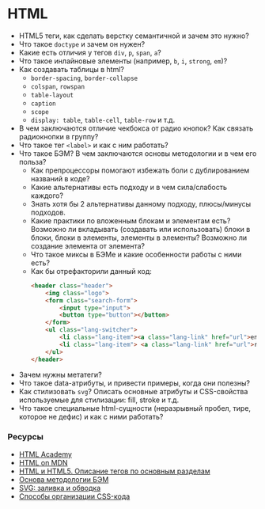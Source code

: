 # HTML

* HTML5 теги, как сделать верстку семантичной и зачем это нужно?
* Что такое `doctype` и зачем он нужен?
* Какие есть отличия у тегов `div`, `p`, `span`, `a`?
* Что такое инлайновые элементы (например, `b`, `i`, `strong`, `em`)?
* Как создавать таблицы в html?
    * `border-spacing`, `border-collapse`
    * `colspan`, `rowspan`
    * `table-layout`
    * `caption`
    * `scope`
    * `display: table`, `table-cell`, `table-row` и т.д.
* В чем заключаются отличие чекбокса от радио кнопок? Как связать радиокнопки в группу?
* Что такое тег ` <label> ` и как с ним работать?
* Что такое БЭМ? В чем заключаются основы методологии и в чем его польза?
    * Как препроцессоры помогают избежать боли с дублированием названий в коде?
    * Какие альтернативы есть подходу и в чем сила/слабость каждого?
    * Знать хотя бы 2 альтернативы данному подходу, плюсы/минусы подходов.
    * Какие практики по вложенным блокам и элементам есть? Возможно ли вкладывать (создавать или использовать) блоки в блоки, блоки в элементы, элементы в элементы? Возможно ли создание элемента от элемента?
    * Что такое миксы в БЭМе и какие особенности работы с ними есть?
    * Как бы отрефакторили данный код:
        ```html
        <header class="header">
            <img class="logo">
            <form class="search-form">
                <input type="input">
                <button type="button"></button>
            </form>
            <ul class="lang-switcher">
                <li class="lang-item"><a class="lang-link" href="url">en</a> </li>
                <li class="lang-item"> <a class="lang-link" href="url">ru</a> </li>
            </ul>
        </header>
        ```
* Зачем нужны метатеги?
* Что такое data-атрибуты, и привести примеры, когда они полезны?
* Как стилизовать `svg`? Описать основные атрибуты и CSS-свойства используемые для стилизации: fill, stroke и т.д.
* Что такое специальные html-сущности (неразрывный пробел, тире, которое не дефис) и как с ними работать?

### Ресурсы
* [HTML Academy](https://htmlacademy.ru/)
* [HTML on MDN](https://developer.mozilla.org/ru/docs/Web/HTML)
* [HTML и HTML5. Описание тегов по основным разделам](https://html5book.ru/html-html5/)
* [Основа методологии БЭМ](https://ru.bem.info/methodology/quick-start/)
* [SVG: заливка и обводка](http://css.yoksel.ru/svg-fill-and-stroke/)
* [Способы организации CSS-кода](https://habr.com/ru/post/256109/)
